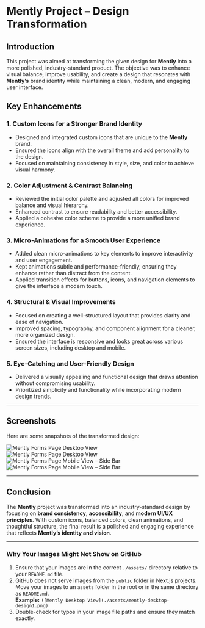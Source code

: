 # Mently Project – Design Transformation  

## Introduction  
This project was aimed at transforming the given design for **Mently** into a more polished, industry-standard product. The objective was to enhance visual balance, improve usability, and create a design that resonates with **Mently’s** brand identity while maintaining a clean, modern, and engaging user interface.  

## Key Enhancements  

### 1. Custom Icons for a Stronger Brand Identity  
- Designed and integrated custom icons that are unique to the **Mently** brand.  
- Ensured the icons align with the overall theme and add personality to the design.  
- Focused on maintaining consistency in style, size, and color to achieve visual harmony.  

### 2. Color Adjustment & Contrast Balancing  
- Reviewed the initial color palette and adjusted all colors for improved balance and visual hierarchy.  
- Enhanced contrast to ensure readability and better accessibility.  
- Applied a cohesive color scheme to provide a more unified brand experience.  

### 3. Micro-Animations for a Smooth User Experience  
- Added clean micro-animations to key elements to improve interactivity and user engagement.  
- Kept animations subtle and performance-friendly, ensuring they enhance rather than distract from the content.  
- Applied transition effects for buttons, icons, and navigation elements to give the interface a modern touch.  

### 4. Structural & Visual Improvements  
- Focused on creating a well-structured layout that provides clarity and ease of navigation.  
- Improved spacing, typography, and component alignment for a cleaner, more organized design.  
- Ensured the interface is responsive and looks great across various screen sizes, including desktop and mobile.  

### 5. Eye-Catching and User-Friendly Design  
- Delivered a visually appealing and functional design that draws attention without compromising usability.  
- Prioritized simplicity and functionality while incorporating modern design trends.  

---

## Screenshots  
Here are some snapshots of the transformed design:  

![Mently Forms Page Desktop View](./public/mently-desktop-design1.png)  
![Mently Forms Page Desktop View](./public/mently-desktop-design2.png)  
![Mently Forms Page Mobile View – Side Bar](./public/mently-mobile-design1.png)  
![Mently Forms Page Mobile View – Side Bar](./public/mently-mobile-design2.png)  

---

## Conclusion  
The **Mently** project was transformed into an industry-standard design by focusing on **brand consistency**, **accessibility**, and **modern UI/UX principles**. With custom icons, balanced colors, clean animations, and thoughtful structure, the final result is a polished and engaging experience that reflects **Mently’s identity and vision**.  

---

### Why Your Images Might Not Show on GitHub  
1. Ensure that your images are in the correct `./assets/` directory relative to your `README.md` file.  
2. GitHub does not serve images from the `public` folder in Next.js projects. Move your images to an `assets` folder in the root or in the same directory as `README.md`.  
   **Example:** `![Mently Desktop View](./assets/mently-desktop-design1.png)`  
3. Double-check for typos in your image file paths and ensure they match exactly.  
